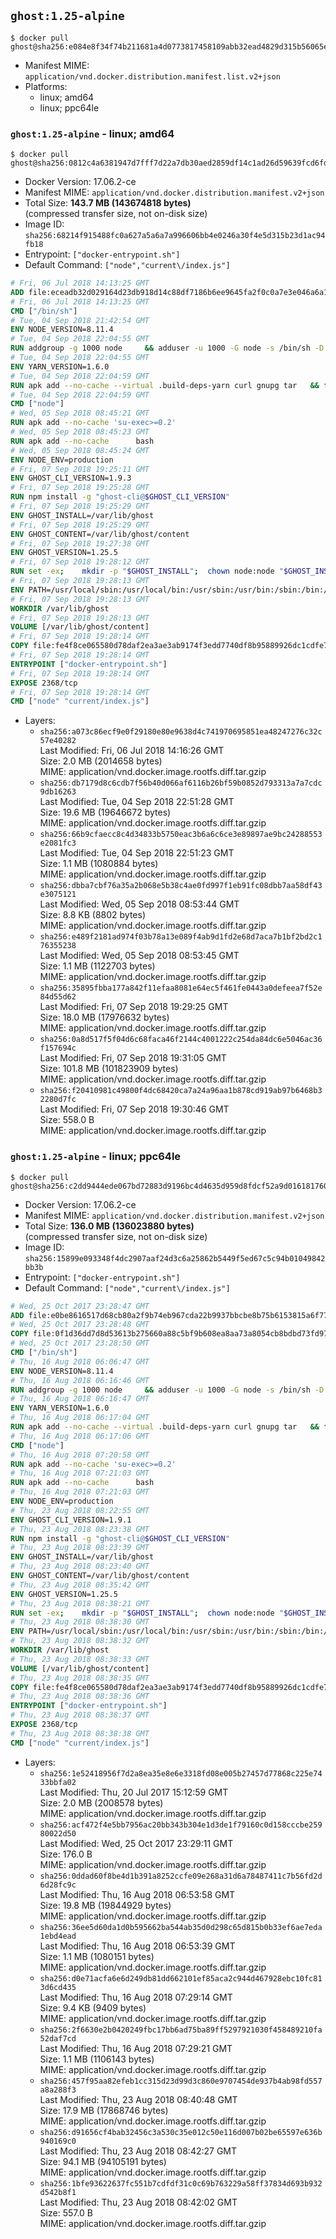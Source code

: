 ## `ghost:1.25-alpine`

```console
$ docker pull ghost@sha256:e084e8f34f74b211681a4d0773817458109abb32ead4829d315b56065e67551e
```

-	Manifest MIME: `application/vnd.docker.distribution.manifest.list.v2+json`
-	Platforms:
	-	linux; amd64
	-	linux; ppc64le

### `ghost:1.25-alpine` - linux; amd64

```console
$ docker pull ghost@sha256:0812c4a6381947d7fff7d22a7db30aed2859df14c1ad26d59639fcd6fd7c66ad
```

-	Docker Version: 17.06.2-ce
-	Manifest MIME: `application/vnd.docker.distribution.manifest.v2+json`
-	Total Size: **143.7 MB (143674818 bytes)**  
	(compressed transfer size, not on-disk size)
-	Image ID: `sha256:68214f915488fc0a627a5a6a7a996606bb4e0246a30f4e5d315b23d1ac94fb18`
-	Entrypoint: `["docker-entrypoint.sh"]`
-	Default Command: `["node","current\/index.js"]`

```dockerfile
# Fri, 06 Jul 2018 14:13:25 GMT
ADD file:eceadb32d029164d23db918d14c88df7186b6ee9645fa2f0c0a7e3e046a6a129 in / 
# Fri, 06 Jul 2018 14:13:25 GMT
CMD ["/bin/sh"]
# Tue, 04 Sep 2018 21:42:54 GMT
ENV NODE_VERSION=8.11.4
# Tue, 04 Sep 2018 22:04:55 GMT
RUN addgroup -g 1000 node     && adduser -u 1000 -G node -s /bin/sh -D node     && apk add --no-cache         libstdc++     && apk add --no-cache --virtual .build-deps         binutils-gold         curl         g++         gcc         gnupg         libgcc         linux-headers         make         python   && for key in     94AE36675C464D64BAFA68DD7434390BDBE9B9C5     FD3A5288F042B6850C66B31F09FE44734EB7990E     71DCFD284A79C3B38668286BC97EC7A07EDE3FC1     DD8F2338BAE7501E3DD5AC78C273792F7D83545D     C4F0DFFF4E8C1A8236409D08E73BC641CC11F4C8     B9AE9905FFD7803F25714661B63B535A4C206CA9     56730D5401028683275BD23C23EFEFE93C4CFFFE     77984A986EBC2AA786BC0F66B01FBB92821C587A     8FCCA13FEF1D0C2E91008E09770F7A9A5AE15600   ; do     gpg --keyserver hkp://p80.pool.sks-keyservers.net:80 --recv-keys "$key" ||     gpg --keyserver hkp://ipv4.pool.sks-keyservers.net --recv-keys "$key" ||     gpg --keyserver hkp://pgp.mit.edu:80 --recv-keys "$key" ;   done     && curl -fsSLO --compressed "https://nodejs.org/dist/v$NODE_VERSION/node-v$NODE_VERSION.tar.xz"     && curl -fsSLO --compressed "https://nodejs.org/dist/v$NODE_VERSION/SHASUMS256.txt.asc"     && gpg --batch --decrypt --output SHASUMS256.txt SHASUMS256.txt.asc     && grep " node-v$NODE_VERSION.tar.xz\$" SHASUMS256.txt | sha256sum -c -     && tar -xf "node-v$NODE_VERSION.tar.xz"     && cd "node-v$NODE_VERSION"     && ./configure     && make -j$(getconf _NPROCESSORS_ONLN)     && make install     && apk del .build-deps     && cd ..     && rm -Rf "node-v$NODE_VERSION"     && rm "node-v$NODE_VERSION.tar.xz" SHASUMS256.txt.asc SHASUMS256.txt
# Tue, 04 Sep 2018 22:04:55 GMT
ENV YARN_VERSION=1.6.0
# Tue, 04 Sep 2018 22:04:59 GMT
RUN apk add --no-cache --virtual .build-deps-yarn curl gnupg tar   && for key in     6A010C5166006599AA17F08146C2130DFD2497F5   ; do     gpg --keyserver hkp://p80.pool.sks-keyservers.net:80 --recv-keys "$key" ||     gpg --keyserver hkp://ipv4.pool.sks-keyservers.net --recv-keys "$key" ||     gpg --keyserver hkp://pgp.mit.edu:80 --recv-keys "$key" ;   done   && curl -fsSLO --compressed "https://yarnpkg.com/downloads/$YARN_VERSION/yarn-v$YARN_VERSION.tar.gz"   && curl -fsSLO --compressed "https://yarnpkg.com/downloads/$YARN_VERSION/yarn-v$YARN_VERSION.tar.gz.asc"   && gpg --batch --verify yarn-v$YARN_VERSION.tar.gz.asc yarn-v$YARN_VERSION.tar.gz   && mkdir -p /opt   && tar -xzf yarn-v$YARN_VERSION.tar.gz -C /opt/   && ln -s /opt/yarn-v$YARN_VERSION/bin/yarn /usr/local/bin/yarn   && ln -s /opt/yarn-v$YARN_VERSION/bin/yarnpkg /usr/local/bin/yarnpkg   && rm yarn-v$YARN_VERSION.tar.gz.asc yarn-v$YARN_VERSION.tar.gz   && apk del .build-deps-yarn
# Tue, 04 Sep 2018 22:04:59 GMT
CMD ["node"]
# Wed, 05 Sep 2018 08:45:21 GMT
RUN apk add --no-cache 'su-exec>=0.2'
# Wed, 05 Sep 2018 08:45:23 GMT
RUN apk add --no-cache 		bash
# Wed, 05 Sep 2018 08:45:24 GMT
ENV NODE_ENV=production
# Fri, 07 Sep 2018 19:25:11 GMT
ENV GHOST_CLI_VERSION=1.9.3
# Fri, 07 Sep 2018 19:25:28 GMT
RUN npm install -g "ghost-cli@$GHOST_CLI_VERSION"
# Fri, 07 Sep 2018 19:25:29 GMT
ENV GHOST_INSTALL=/var/lib/ghost
# Fri, 07 Sep 2018 19:25:29 GMT
ENV GHOST_CONTENT=/var/lib/ghost/content
# Fri, 07 Sep 2018 19:27:38 GMT
ENV GHOST_VERSION=1.25.5
# Fri, 07 Sep 2018 19:28:12 GMT
RUN set -ex; 	mkdir -p "$GHOST_INSTALL"; 	chown node:node "$GHOST_INSTALL"; 		su-exec node ghost install "$GHOST_VERSION" --db sqlite3 --no-prompt --no-stack --no-setup --dir "$GHOST_INSTALL"; 		cd "$GHOST_INSTALL"; 	su-exec node ghost config --ip 0.0.0.0 --port 2368 --no-prompt --db sqlite3 --url http://localhost:2368 --dbpath "$GHOST_CONTENT/data/ghost.db"; 	su-exec node ghost config paths.contentPath "$GHOST_CONTENT"; 		su-exec node ln -s config.production.json "$GHOST_INSTALL/config.development.json"; 	readlink -f "$GHOST_INSTALL/config.development.json"; 		mv "$GHOST_CONTENT" "$GHOST_INSTALL/content.orig"; 	mkdir -p "$GHOST_CONTENT"; 	chown node:node "$GHOST_CONTENT"; 		"$GHOST_INSTALL/current/node_modules/knex-migrator/bin/knex-migrator" --version
# Fri, 07 Sep 2018 19:28:13 GMT
ENV PATH=/usr/local/sbin:/usr/local/bin:/usr/sbin:/usr/bin:/sbin:/bin:/var/lib/ghost/current/node_modules/knex-migrator/bin
# Fri, 07 Sep 2018 19:28:13 GMT
WORKDIR /var/lib/ghost
# Fri, 07 Sep 2018 19:28:13 GMT
VOLUME [/var/lib/ghost/content]
# Fri, 07 Sep 2018 19:28:14 GMT
COPY file:fe4f8ce065580d78daf2ea3ae3ab9174f3edd7740df8b95889926dc1cdfe77b0 in /usr/local/bin 
# Fri, 07 Sep 2018 19:28:14 GMT
ENTRYPOINT ["docker-entrypoint.sh"]
# Fri, 07 Sep 2018 19:28:14 GMT
EXPOSE 2368/tcp
# Fri, 07 Sep 2018 19:28:14 GMT
CMD ["node" "current/index.js"]
```

-	Layers:
	-	`sha256:a073c86ecf9e0f29180e80e9638d4c741970695851ea48247276c32c57e40282`  
		Last Modified: Fri, 06 Jul 2018 14:16:26 GMT  
		Size: 2.0 MB (2014658 bytes)  
		MIME: application/vnd.docker.image.rootfs.diff.tar.gzip
	-	`sha256:db7179d8c6cdb7f56b40d066af6116b26bf59b0852d793313a7a7cdc9db16263`  
		Last Modified: Tue, 04 Sep 2018 22:51:28 GMT  
		Size: 19.6 MB (19646672 bytes)  
		MIME: application/vnd.docker.image.rootfs.diff.tar.gzip
	-	`sha256:66b9cfaecc8c4d34833b5750eac3b6a6c6ce3e89897ae9bc24288553e2081fc3`  
		Last Modified: Tue, 04 Sep 2018 22:51:23 GMT  
		Size: 1.1 MB (1080884 bytes)  
		MIME: application/vnd.docker.image.rootfs.diff.tar.gzip
	-	`sha256:dbba7cbf76a35a2b068e5b38c4ae0fd997f1eb91fc08dbb7aa58df43e3075121`  
		Last Modified: Wed, 05 Sep 2018 08:53:44 GMT  
		Size: 8.8 KB (8802 bytes)  
		MIME: application/vnd.docker.image.rootfs.diff.tar.gzip
	-	`sha256:e489f2181ad974f03b78a13e089f4ab9d1fd2e68d7aca7b1bf2bd2c176355238`  
		Last Modified: Wed, 05 Sep 2018 08:53:45 GMT  
		Size: 1.1 MB (1122703 bytes)  
		MIME: application/vnd.docker.image.rootfs.diff.tar.gzip
	-	`sha256:35895fbba177a842f11efaa8081e64ec5f461fe0443a0defeea7f52e84d55d62`  
		Last Modified: Fri, 07 Sep 2018 19:29:25 GMT  
		Size: 18.0 MB (17976632 bytes)  
		MIME: application/vnd.docker.image.rootfs.diff.tar.gzip
	-	`sha256:0a8d517f5f04d6c68faca46f2144c4001222c254da84dc6e5046ac36f157694c`  
		Last Modified: Fri, 07 Sep 2018 19:31:05 GMT  
		Size: 101.8 MB (101823909 bytes)  
		MIME: application/vnd.docker.image.rootfs.diff.tar.gzip
	-	`sha256:f20410981c49800f4dc68420ca7a24a96aa1b878cd919ab97b6468b32280d7fc`  
		Last Modified: Fri, 07 Sep 2018 19:30:46 GMT  
		Size: 558.0 B  
		MIME: application/vnd.docker.image.rootfs.diff.tar.gzip

### `ghost:1.25-alpine` - linux; ppc64le

```console
$ docker pull ghost@sha256:c2dd9444ede067bd72883d9196bc4d4635d959d8fdcf52a9d016181760279dc9
```

-	Docker Version: 17.06.2-ce
-	Manifest MIME: `application/vnd.docker.distribution.manifest.v2+json`
-	Total Size: **136.0 MB (136023880 bytes)**  
	(compressed transfer size, not on-disk size)
-	Image ID: `sha256:15899e093348f4dc2907aaf24d3c6a25862b5449f5ed67c5c94b01049842bb3b`
-	Entrypoint: `["docker-entrypoint.sh"]`
-	Default Command: `["node","current\/index.js"]`

```dockerfile
# Wed, 25 Oct 2017 23:28:47 GMT
ADD file:e0be8616517d68cb80a2f9b74eb967cda22b9937bbcbe8b75b6153815a6f7761 in / 
# Wed, 25 Oct 2017 23:28:48 GMT
COPY file:0f1d36dd7d8d53613b275660a88c5bf9b608ea8aa73a8054cb8bdbd73fd971ac in /etc/localtime 
# Wed, 25 Oct 2017 23:28:50 GMT
CMD ["/bin/sh"]
# Thu, 16 Aug 2018 06:06:47 GMT
ENV NODE_VERSION=8.11.4
# Thu, 16 Aug 2018 06:16:46 GMT
RUN addgroup -g 1000 node     && adduser -u 1000 -G node -s /bin/sh -D node     && apk add --no-cache         libstdc++     && apk add --no-cache --virtual .build-deps         binutils-gold         curl         g++         gcc         gnupg         libgcc         linux-headers         make         python   && for key in     94AE36675C464D64BAFA68DD7434390BDBE9B9C5     FD3A5288F042B6850C66B31F09FE44734EB7990E     71DCFD284A79C3B38668286BC97EC7A07EDE3FC1     DD8F2338BAE7501E3DD5AC78C273792F7D83545D     C4F0DFFF4E8C1A8236409D08E73BC641CC11F4C8     B9AE9905FFD7803F25714661B63B535A4C206CA9     56730D5401028683275BD23C23EFEFE93C4CFFFE     77984A986EBC2AA786BC0F66B01FBB92821C587A     8FCCA13FEF1D0C2E91008E09770F7A9A5AE15600   ; do     gpg --keyserver hkp://p80.pool.sks-keyservers.net:80 --recv-keys "$key" ||     gpg --keyserver hkp://ipv4.pool.sks-keyservers.net --recv-keys "$key" ||     gpg --keyserver hkp://pgp.mit.edu:80 --recv-keys "$key" ;   done     && curl -fsSLO --compressed "https://nodejs.org/dist/v$NODE_VERSION/node-v$NODE_VERSION.tar.xz"     && curl -fsSLO --compressed "https://nodejs.org/dist/v$NODE_VERSION/SHASUMS256.txt.asc"     && gpg --batch --decrypt --output SHASUMS256.txt SHASUMS256.txt.asc     && grep " node-v$NODE_VERSION.tar.xz\$" SHASUMS256.txt | sha256sum -c -     && tar -xf "node-v$NODE_VERSION.tar.xz"     && cd "node-v$NODE_VERSION"     && ./configure     && make -j$(getconf _NPROCESSORS_ONLN)     && make install     && apk del .build-deps     && cd ..     && rm -Rf "node-v$NODE_VERSION"     && rm "node-v$NODE_VERSION.tar.xz" SHASUMS256.txt.asc SHASUMS256.txt
# Thu, 16 Aug 2018 06:16:47 GMT
ENV YARN_VERSION=1.6.0
# Thu, 16 Aug 2018 06:17:04 GMT
RUN apk add --no-cache --virtual .build-deps-yarn curl gnupg tar   && for key in     6A010C5166006599AA17F08146C2130DFD2497F5   ; do     gpg --keyserver hkp://p80.pool.sks-keyservers.net:80 --recv-keys "$key" ||     gpg --keyserver hkp://ipv4.pool.sks-keyservers.net --recv-keys "$key" ||     gpg --keyserver hkp://pgp.mit.edu:80 --recv-keys "$key" ;   done   && curl -fsSLO --compressed "https://yarnpkg.com/downloads/$YARN_VERSION/yarn-v$YARN_VERSION.tar.gz"   && curl -fsSLO --compressed "https://yarnpkg.com/downloads/$YARN_VERSION/yarn-v$YARN_VERSION.tar.gz.asc"   && gpg --batch --verify yarn-v$YARN_VERSION.tar.gz.asc yarn-v$YARN_VERSION.tar.gz   && mkdir -p /opt   && tar -xzf yarn-v$YARN_VERSION.tar.gz -C /opt/   && ln -s /opt/yarn-v$YARN_VERSION/bin/yarn /usr/local/bin/yarn   && ln -s /opt/yarn-v$YARN_VERSION/bin/yarnpkg /usr/local/bin/yarnpkg   && rm yarn-v$YARN_VERSION.tar.gz.asc yarn-v$YARN_VERSION.tar.gz   && apk del .build-deps-yarn
# Thu, 16 Aug 2018 06:17:06 GMT
CMD ["node"]
# Thu, 16 Aug 2018 07:20:58 GMT
RUN apk add --no-cache 'su-exec>=0.2'
# Thu, 16 Aug 2018 07:21:03 GMT
RUN apk add --no-cache 		bash
# Thu, 16 Aug 2018 07:21:03 GMT
ENV NODE_ENV=production
# Thu, 23 Aug 2018 08:22:55 GMT
ENV GHOST_CLI_VERSION=1.9.1
# Thu, 23 Aug 2018 08:23:38 GMT
RUN npm install -g "ghost-cli@$GHOST_CLI_VERSION"
# Thu, 23 Aug 2018 08:23:39 GMT
ENV GHOST_INSTALL=/var/lib/ghost
# Thu, 23 Aug 2018 08:23:40 GMT
ENV GHOST_CONTENT=/var/lib/ghost/content
# Thu, 23 Aug 2018 08:35:42 GMT
ENV GHOST_VERSION=1.25.5
# Thu, 23 Aug 2018 08:38:21 GMT
RUN set -ex; 	mkdir -p "$GHOST_INSTALL"; 	chown node:node "$GHOST_INSTALL"; 		su-exec node ghost install "$GHOST_VERSION" --db sqlite3 --no-prompt --no-stack --no-setup --dir "$GHOST_INSTALL"; 		cd "$GHOST_INSTALL"; 	su-exec node ghost config --ip 0.0.0.0 --port 2368 --no-prompt --db sqlite3 --url http://localhost:2368 --dbpath "$GHOST_CONTENT/data/ghost.db"; 	su-exec node ghost config paths.contentPath "$GHOST_CONTENT"; 		su-exec node ln -s config.production.json "$GHOST_INSTALL/config.development.json"; 	readlink -f "$GHOST_INSTALL/config.development.json"; 		mv "$GHOST_CONTENT" "$GHOST_INSTALL/content.orig"; 	mkdir -p "$GHOST_CONTENT"; 	chown node:node "$GHOST_CONTENT"; 		"$GHOST_INSTALL/current/node_modules/knex-migrator/bin/knex-migrator" --version
# Thu, 23 Aug 2018 08:38:30 GMT
ENV PATH=/usr/local/sbin:/usr/local/bin:/usr/sbin:/usr/bin:/sbin:/bin:/var/lib/ghost/current/node_modules/knex-migrator/bin
# Thu, 23 Aug 2018 08:38:32 GMT
WORKDIR /var/lib/ghost
# Thu, 23 Aug 2018 08:38:33 GMT
VOLUME [/var/lib/ghost/content]
# Thu, 23 Aug 2018 08:38:35 GMT
COPY file:fe4f8ce065580d78daf2ea3ae3ab9174f3edd7740df8b95889926dc1cdfe77b0 in /usr/local/bin 
# Thu, 23 Aug 2018 08:38:36 GMT
ENTRYPOINT ["docker-entrypoint.sh"]
# Thu, 23 Aug 2018 08:38:37 GMT
EXPOSE 2368/tcp
# Thu, 23 Aug 2018 08:38:38 GMT
CMD ["node" "current/index.js"]
```

-	Layers:
	-	`sha256:1e52418956f7d2a8ea35e8e6e3318fd08e005b27457d77868c225e7433bbfa02`  
		Last Modified: Thu, 20 Jul 2017 15:12:59 GMT  
		Size: 2.0 MB (2008578 bytes)  
		MIME: application/vnd.docker.image.rootfs.diff.tar.gzip
	-	`sha256:acf472f4e5bb7956ac20bb343b304e1d3de1f79160c0d158cccbe25980022d50`  
		Last Modified: Wed, 25 Oct 2017 23:29:11 GMT  
		Size: 176.0 B  
		MIME: application/vnd.docker.image.rootfs.diff.tar.gzip
	-	`sha256:0ddad60f8be4d1b391a8252ccfe09e268a31d6a78487411c7b56fd2d6d28fc9c`  
		Last Modified: Thu, 16 Aug 2018 06:53:58 GMT  
		Size: 19.8 MB (19844929 bytes)  
		MIME: application/vnd.docker.image.rootfs.diff.tar.gzip
	-	`sha256:36ee5d60da1d0b595662ba544ab35d0d298c65d815b0b33ef6ae7eda1ebd4ead`  
		Last Modified: Thu, 16 Aug 2018 06:53:39 GMT  
		Size: 1.1 MB (1080151 bytes)  
		MIME: application/vnd.docker.image.rootfs.diff.tar.gzip
	-	`sha256:d0e71acfa6e6d249db81dd662101ef85aca2c944d467928ebc10fc813d6cd435`  
		Last Modified: Thu, 16 Aug 2018 07:29:14 GMT  
		Size: 9.4 KB (9409 bytes)  
		MIME: application/vnd.docker.image.rootfs.diff.tar.gzip
	-	`sha256:2f6630e2b0420249fbc17bb6ad75ba89ff5297921030f458489210fa52daf7cd`  
		Last Modified: Thu, 16 Aug 2018 07:29:21 GMT  
		Size: 1.1 MB (1106143 bytes)  
		MIME: application/vnd.docker.image.rootfs.diff.tar.gzip
	-	`sha256:457f95aa82efeb1cc315d23d99d3c860e9707454de937b4ab98fd557a8a288f3`  
		Last Modified: Thu, 23 Aug 2018 08:40:48 GMT  
		Size: 17.9 MB (17868746 bytes)  
		MIME: application/vnd.docker.image.rootfs.diff.tar.gzip
	-	`sha256:d91656cf4bab32456c3a530c35e012c50e116d007b02be65597e636b940169c0`  
		Last Modified: Thu, 23 Aug 2018 08:42:27 GMT  
		Size: 94.1 MB (94105191 bytes)  
		MIME: application/vnd.docker.image.rootfs.diff.tar.gzip
	-	`sha256:1bfe93622637fc551b7cdfdf31c0c69b763229a58ff37834d693b932d542b8f1`  
		Last Modified: Thu, 23 Aug 2018 08:42:02 GMT  
		Size: 557.0 B  
		MIME: application/vnd.docker.image.rootfs.diff.tar.gzip
